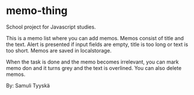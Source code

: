 # memo-thing
School project for Javascript studies.

This is a memo list where you can add memos. Memos consist of title and the text. Alert is presented if 
input fields are empty, title is too long or text is too short. Memos are saved in localstorage.

When the task is done and the memo becomes irrelevant, you can mark memo don and it turns grey and the text is overlined. 
You can also delete memos.

By: Samuli Tyyskä
